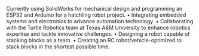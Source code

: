 Currently using SolidWorks for mechanical design and programming an ESP32 and Arduino for a hatchling robot project.
• Integrating embedded systems and electronics to advance automation technology.
• Collaborating with the Turtle Robotics team at Texas A&M University to enhance robotics expertise and tackle innovative challenges.
• Designing a robot capable of stacking blocks as a team.
• Creating an RC robot/vehicle-optimized to stack blocks in the shortest possible time.
